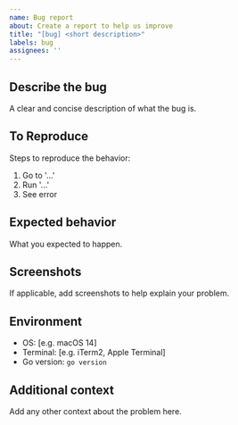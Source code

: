 ```yaml
---
name: Bug report
about: Create a report to help us improve
title: "[bug] <short description>"
labels: bug
assignees: ''
---
```


## Describe the bug

A clear and concise description of what the bug is.

## To Reproduce

Steps to reproduce the behavior:
1. Go to '...'
2. Run '...'
3. See error

## Expected behavior

What you expected to happen.

## Screenshots

If applicable, add screenshots to help explain your problem.

## Environment

- OS: [e.g. macOS 14]
- Terminal: [e.g. iTerm2, Apple Terminal]
- Go version: `go version`

## Additional context

Add any other context about the problem here.

